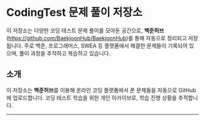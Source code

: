 # CodingTest 문제 풀이 저장소

이 저장소는 다양한 코딩 테스트 문제 풀이를 모아둔 공간으로, **백준허브**(https://github.com/BaekjoonHub/BaekjoonHub)를 통해 자동으로 정리되고 저장됩니다. 주로 백준, 프로그래머스, SWEA 등 플랫폼에서 해결한 문제들이 기록되어 있으며, 풀이 과정을 추적하고 복습하고 있습니다.

## 소개
이 저장소는 **백준허브**를 이용해 온라인 코딩 플랫폼에서 푼 문제들을 자동으로 GitHub에 업로드합니다. 코딩 테스트 학습을 위한 개인 아카이브로, 학습 진행 상황을 추적합니다.

---

